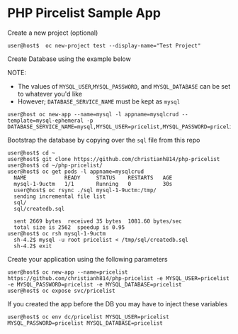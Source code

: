 # PHP Pircelist Sample App

Create a new project (optional)
```
user@host$  oc new-project test --display-name="Test Project"
```

Create Database using the example below 

NOTE: 
  * The values of `MYSQL_USER`,`MYSQL_PASSWORD`, and `MYSQL_DATABASE` can be set to whatever you'd like
  * However; `DATABASE_SERVICE_NAME` must be kept as `mysql`

```
user@host oc new-app --name=mysql -l appname=mysqlcrud --template=mysql-ephemeral -p DATABASE_SERVICE_NAME=mysql,MYSQL_USER=pricelist,MYSQL_PASSWORD=pricelist,MYSQL_DATABASE=pricelist
```

Bootstrap the database by copying over the `sql` file from this repo
```
user@host$ cd ~
user@host$ git clone https://github.com/christianh814/php-pricelist
user@host$ cd ~/php-pricelist/
user@host$ oc get pods -l appname=mysqlcrud
  NAME            READY     STATUS    RESTARTS   AGE
  mysql-1-9uctm   1/1       Running   0          30s
  user@host$ oc rsync ./sql mysql-1-9uctm:/tmp/
  sending incremental file list
  sql/
  sql/createdb.sql

  sent 2669 bytes  received 35 bytes  1081.60 bytes/sec
  total size is 2562  speedup is 0.95 
user@host$ oc rsh mysql-1-9uctm 
  sh-4.2$ mysql -u root pricelist < /tmp/sql/createdb.sql 
  sh-4.2$ exit
```

Create your application using the following parameters
```
user@host$ oc new-app --name=pricelist https://github.com/christianh814/php-pricelist -e MYSQL_USER=pricelist -e MYSQL_PASSWORD=pricelist -e MYSQL_DATABASE=pricelist
user@host$ oc expose svc/pricelist
```

If you created the app before the DB you may have to inject these variables
```
user@host$ oc env dc/pricelist MYSQL_USER=pricelist MYSQL_PASSWORD=pricelist MYSQL_DATABASE=pricelist
```
